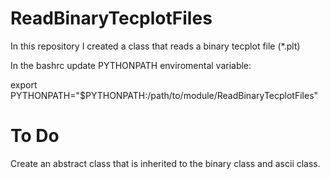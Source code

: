 # ReadBinaryTecplotFiles
In this repository I created a class that reads a binary tecplot file (*.plt)

In the bashrc update PYTHONPATH enviromental variable:

export PYTHONPATH="$PYTHONPATH:/path/to/module/ReadBinaryTecplotFiles"

# To Do 

Create an abstract class that is inherited to the binary class and ascii class. 
